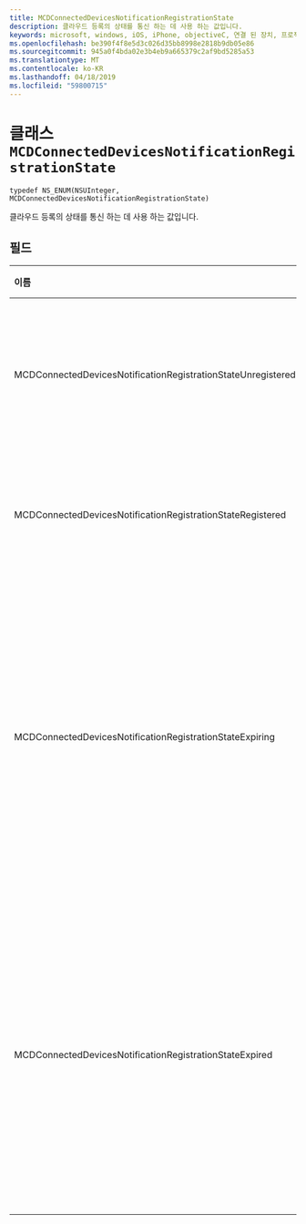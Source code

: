 ```yaml
---
title: MCDConnectedDevicesNotificationRegistrationState
description: 클라우드 등록의 상태를 통신 하는 데 사용 하는 값입니다.
keywords: microsoft, windows, iOS, iPhone, objectiveC, 연결 된 장치, 프로젝트 로마
ms.openlocfilehash: be390f4f8e5d3c026d35bb8998e2818b9db05e86
ms.sourcegitcommit: 945a0f4bda02e3b4eb9a665379c2af9bd5285a53
ms.translationtype: MT
ms.contentlocale: ko-KR
ms.lasthandoff: 04/18/2019
ms.locfileid: "59800715"
---
```

# <a name="class-mcdconnecteddevicesnotificationregistrationstate"></a>클래스 `MCDConnectedDevicesNotificationRegistrationState` 

```
typedef NS_ENUM(NSUInteger, MCDConnectedDevicesNotificationRegistrationState)
```  
클라우드 등록의 상태를 통신 하는 데 사용 하는 값입니다.

## <a name="fields"></a>필드

| 이름                              |   값     | 설명 |
|:----------------------------------|:------|:-------------------------------|
| MCDConnectedDevicesNotificationRegistrationStateUnregistered | 0 | 등록 시작 되지 않았습니다.
| MCDConnectedDevicesNotificationRegistrationStateRegistered | 1 | 등록을 완료 했습니다. |
| MCDConnectedDevicesNotificationRegistrationStateExpiring | 2 | 등록 만료 되려고 이며 따라서 앱은 등록 다시 수행 합니다. |
| MCDConnectedDevicesNotificationRegistrationStateExpired | 3 | 등록 만료 되어 있으므로 앱 등록을 다시 수행 해야 합니다. |